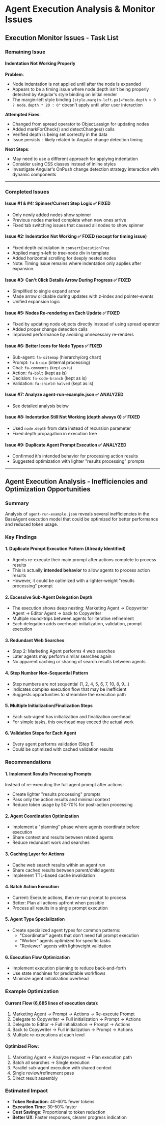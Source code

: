 # Agent Execution Analysis & Monitor Issues

## Execution Monitor Issues - Task List

### Remaining Issue

#### Indentation Not Working Properly
**Problem**: 
- Node indentation is not applied until after the node is expanded
- Appears to be a timing issue where node.depth isn't being properly detected by Angular's style binding on initial render
- The margin-left style binding `[style.margin-left.px]="node.depth > 0 ? node.depth * 20 : 0"` doesn't apply until after user interaction

**Attempted Fixes**:
- Changed from spread operator to Object.assign for updating nodes
- Added markForCheck() and detectChanges() calls
- Verified depth is being set correctly in the data
- Issue persists - likely related to Angular change detection timing

**Next Steps**:
- May need to use a different approach for applying indentation
- Consider using CSS classes instead of inline styles
- Investigate Angular's OnPush change detection strategy interaction with dynamic components

---

### Completed Issues

#### Issue #1 & #4: Spinner/Current Step Logic ✅ FIXED
- Only newly added nodes show spinner
- Previous nodes marked complete when new ones arrive
- Fixed tab switching issues that caused all nodes to show spinner

#### Issue #2: Indentation Not Working ✅ FIXED (except for timing issue)
- Fixed depth calculation in `convertExecutionTree`
- Applied margin-left to tree-node div in template
- Added horizontal scrolling for deeply nested nodes
- Note: Timing issue remains where indentation only applies after expansion

#### Issue #3: Can't Click Details Arrow During Progress ✅ FIXED
- Simplified to single expand arrow
- Made arrow clickable during updates with z-index and pointer-events
- Unified expansion logic

#### Issue #5: Nodes Re-rendering on Each Update ✅ FIXED
- Fixed by updating node objects directly instead of using spread operator
- Added proper change detection calls
- Improved performance by avoiding unnecessary re-renders

#### Issue #6: Better Icons for Node Types ✅ FIXED
- Sub-agent: `fa-sitemap` (hierarchy/org chart)
- Prompt: `fa-brain` (internal processing)
- Chat: `fa-comments` (kept as is)
- Action: `fa-bolt` (kept as is)
- Decision: `fa-code-branch` (kept as is)
- Validation: `fa-shield-halved` (kept as is)

#### Issue #7: Analyze agent-run-example.json ✅ ANALYZED
- See detailed analysis below

#### Issue #8: Indentation Still Not Working (depth always 0) ✅ FIXED
- Used `node.depth` from data instead of recursion parameter
- Fixed depth propagation in execution tree

#### Issue #9: Duplicate Agent Prompt Execution ✅ ANALYZED
- Confirmed it's intended behavior for processing action results
- Suggested optimization with lighter "results processing" prompts

---

## Agent Execution Analysis - Inefficiencies and Optimization Opportunities

### Summary
Analysis of `agent-run-example.json` reveals several inefficiencies in the BaseAgent execution model that could be optimized for better performance and reduced token usage.

### Key Findings

#### 1. **Duplicate Prompt Execution Pattern** (Already Identified)
- Agents re-execute their main prompt after actions complete to process results
- This is actually **intended behavior** to allow agents to process action results
- However, it could be optimized with a lighter-weight "results processing" prompt

#### 2. **Excessive Sub-Agent Delegation Depth**
- The execution shows deep nesting: Marketing Agent → Copywriter Agent → Editor Agent → back to Copywriter
- Multiple round-trips between agents for iterative refinement
- Each delegation adds overhead: initialization, validation, prompt execution

#### 3. **Redundant Web Searches**
- Step 2: Marketing Agent performs 4 web searches
- Later agents may perform similar searches again
- No apparent caching or sharing of search results between agents

#### 4. **Step Number Non-Sequential Pattern**
- Step numbers are not sequential (1, 2, 4, 5, 6, 7, 10, 8, 9...)
- Indicates complex execution flow that may be inefficient
- Suggests opportunities to streamline the execution path

#### 5. **Multiple Initialization/Finalization Steps**
- Each sub-agent has initialization and finalization overhead
- For simple tasks, this overhead may exceed the actual work

#### 6. **Validation Steps for Each Agent**
- Every agent performs validation (Step 1)
- Could be optimized with cached validation results

### Recommendations

#### 1. **Implement Results Processing Prompts**
Instead of re-executing the full agent prompt after actions:
- Create lighter "results processing" prompts
- Pass only the action results and minimal context
- Reduce token usage by 50-70% for post-action processing

#### 2. **Agent Coordination Optimization**
- Implement a "planning" phase where agents coordinate before execution
- Share context and results between related agents
- Reduce redundant work and searches

#### 3. **Caching Layer for Actions**
- Cache web search results within an agent run
- Share cached results between parent/child agents
- Implement TTL-based cache invalidation

#### 4. **Batch Action Execution**
- Current: Execute actions, then re-run prompt to process
- Better: Plan all actions upfront when possible
- Process all results in a single prompt execution

#### 5. **Agent Type Specialization**
- Create specialized agent types for common patterns:
  - "Coordinator" agents that don't need full prompt execution
  - "Worker" agents optimized for specific tasks
  - "Reviewer" agents with lightweight validation

#### 6. **Execution Flow Optimization**
- Implement execution planning to reduce back-and-forth
- Use state machines for predictable workflows
- Minimize agent initialization overhead

### Example Optimization

#### Current Flow (6,685 lines of execution data):
1. Marketing Agent → Prompt → Actions → Re-execute Prompt
2. Delegate to Copywriter → Full initialization → Prompt → Actions
3. Delegate to Editor → Full initialization → Prompt → Actions  
4. Back to Copywriter → Full initialization → Prompt → Actions
5. Multiple re-executions at each level

#### Optimized Flow:
1. Marketing Agent → Analyze request → Plan execution path
2. Batch all searches → Single execution
3. Parallel sub-agent execution with shared context
4. Single review/refinement pass
5. Direct result assembly

### Estimated Impact
- **Token Reduction**: 40-60% fewer tokens
- **Execution Time**: 30-50% faster
- **Cost Savings**: Proportional to token reduction
- **Better UX**: Faster responses, clearer progress indication